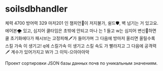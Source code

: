 # soilsdbhandler
체력 4700 방어력 329 마저201 인 챔피언👤이 저지불가, 쉴드🛡, 벽 넘기는 거 있고요. 에어본🌪 있고, 심지어 쿨타임은  초밖에 안되고 마나 는 1️ 들고 w는 심지어 변신💫하면 쿨 초기화에다가 패시브는 고정피해🗡가 들어가며 그 다음에 방마저 올리면 올릴수록 스킬 가속 이 생기고! q에 스킬가속 이 생기고 스킬 속도 가 빨라지고  그 다음에 공격력🗡 계수가 있어가지고 W가 그 이익-으아아아악



Проект сортировки JSON базы данных почв по уникальным значениям.
